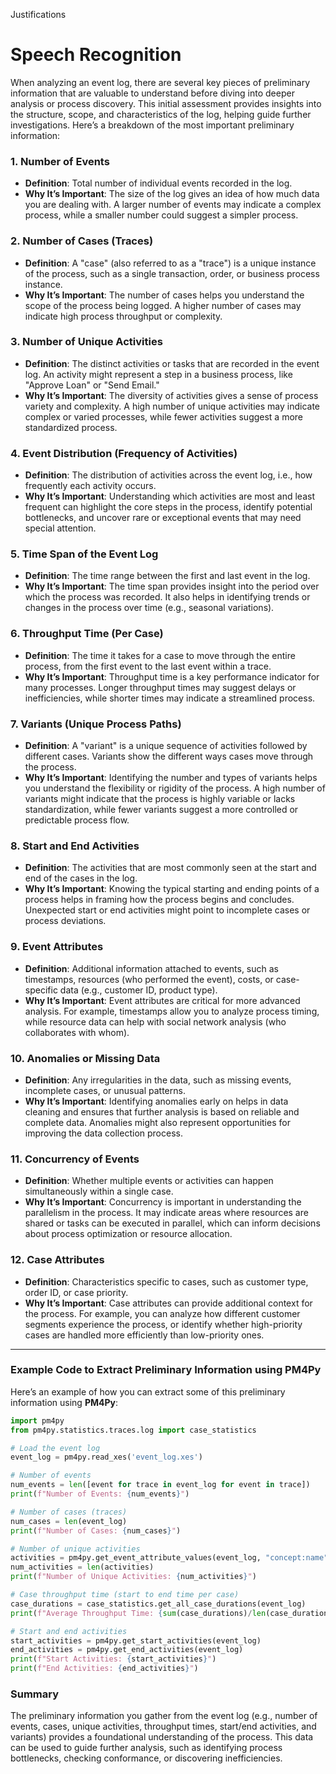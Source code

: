Justifications 
# Speech Recognition 

When analyzing an event log, there are several key pieces of preliminary information that are valuable to understand before diving into deeper analysis or process discovery. This initial assessment provides insights into the structure, scope, and characteristics of the log, helping guide further investigations. Here’s a breakdown of the most important preliminary information:

### 1. **Number of Events**
   - **Definition**: Total number of individual events recorded in the log.
   - **Why It’s Important**: The size of the log gives an idea of how much data you are dealing with. A larger number of events may indicate a complex process, while a smaller number could suggest a simpler process.

### 2. **Number of Cases (Traces)**
   - **Definition**: A "case" (also referred to as a "trace") is a unique instance of the process, such as a single transaction, order, or business process instance.
   - **Why It’s Important**: The number of cases helps you understand the scope of the process being logged. A higher number of cases may indicate high process throughput or complexity.

### 3. **Number of Unique Activities**
   - **Definition**: The distinct activities or tasks that are recorded in the event log. An activity might represent a step in a business process, like "Approve Loan" or "Send Email."
   - **Why It’s Important**: The diversity of activities gives a sense of process variety and complexity. A high number of unique activities may indicate complex or varied processes, while fewer activities suggest a more standardized process.

### 4. **Event Distribution (Frequency of Activities)**
   - **Definition**: The distribution of activities across the event log, i.e., how frequently each activity occurs.
   - **Why It’s Important**: Understanding which activities are most and least frequent can highlight the core steps in the process, identify potential bottlenecks, and uncover rare or exceptional events that may need special attention.

### 5. **Time Span of the Event Log**
   - **Definition**: The time range between the first and last event in the log.
   - **Why It’s Important**: The time span provides insight into the period over which the process was recorded. It also helps in identifying trends or changes in the process over time (e.g., seasonal variations).

### 6. **Throughput Time (Per Case)**
   - **Definition**: The time it takes for a case to move through the entire process, from the first event to the last event within a trace.
   - **Why It’s Important**: Throughput time is a key performance indicator for many processes. Longer throughput times may suggest delays or inefficiencies, while shorter times may indicate a streamlined process.

### 7. **Variants (Unique Process Paths)**
   - **Definition**: A "variant" is a unique sequence of activities followed by different cases. Variants show the different ways cases move through the process.
   - **Why It’s Important**: Identifying the number and types of variants helps you understand the flexibility or rigidity of the process. A high number of variants might indicate that the process is highly variable or lacks standardization, while fewer variants suggest a more controlled or predictable process flow.

### 8. **Start and End Activities**
   - **Definition**: The activities that are most commonly seen at the start and end of the cases in the log.
   - **Why It’s Important**: Knowing the typical starting and ending points of a process helps in framing how the process begins and concludes. Unexpected start or end activities might point to incomplete cases or process deviations.

### 9. **Event Attributes**
   - **Definition**: Additional information attached to events, such as timestamps, resources (who performed the event), costs, or case-specific data (e.g., customer ID, product type).
   - **Why It’s Important**: Event attributes are critical for more advanced analysis. For example, timestamps allow you to analyze process timing, while resource data can help with social network analysis (who collaborates with whom).

### 10. **Anomalies or Missing Data**
   - **Definition**: Any irregularities in the data, such as missing events, incomplete cases, or unusual patterns.
   - **Why It’s Important**: Identifying anomalies early on helps in data cleaning and ensures that further analysis is based on reliable and complete data. Anomalies might also represent opportunities for improving the data collection process.

### 11. **Concurrency of Events**
   - **Definition**: Whether multiple events or activities can happen simultaneously within a single case.
   - **Why It’s Important**: Concurrency is important in understanding the parallelism in the process. It may indicate areas where resources are shared or tasks can be executed in parallel, which can inform decisions about process optimization or resource allocation.

### 12. **Case Attributes**
   - **Definition**: Characteristics specific to cases, such as customer type, order ID, or case priority.
   - **Why It’s Important**: Case attributes can provide additional context for the process. For example, you can analyze how different customer segments experience the process, or identify whether high-priority cases are handled more efficiently than low-priority ones.

---

### Example Code to Extract Preliminary Information using PM4Py

Here’s an example of how you can extract some of this preliminary information using **PM4Py**:

```python
import pm4py
from pm4py.statistics.traces.log import case_statistics

# Load the event log
event_log = pm4py.read_xes('event_log.xes')

# Number of events
num_events = len([event for trace in event_log for event in trace])
print(f"Number of Events: {num_events}")

# Number of cases (traces)
num_cases = len(event_log)
print(f"Number of Cases: {num_cases}")

# Number of unique activities
activities = pm4py.get_event_attribute_values(event_log, "concept:name")
num_activities = len(activities)
print(f"Number of Unique Activities: {num_activities}")

# Case throughput time (start to end time per case)
case_durations = case_statistics.get_all_case_durations(event_log)
print(f"Average Throughput Time: {sum(case_durations)/len(case_durations)}")

# Start and end activities
start_activities = pm4py.get_start_activities(event_log)
end_activities = pm4py.get_end_activities(event_log)
print(f"Start Activities: {start_activities}")
print(f"End Activities: {end_activities}")
```

### Summary

The preliminary information you gather from the event log (e.g., number of events, cases, unique activities, throughput times, start/end activities, and variants) provides a foundational understanding of the process. This data can be used to guide further analysis, such as identifying process bottlenecks, checking conformance, or discovering inefficiencies.
